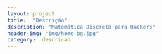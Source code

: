 ```yaml
---
layout: project
title:  "Descrição"
description: "Matemática Discreta para Hackers"
header-img: "img/home-bg.jpg"
category:  descricao
---
```

